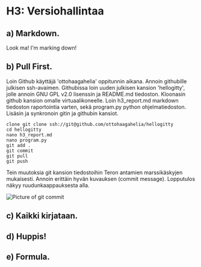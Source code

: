 # H3: Versiohallintaa

## a) Markdown. 

Look ma! I'm marking down!

## b) Pull First.

Loin Github käyttäjä 'ottohaagahelia' oppitunnin aikana. Annoin githubille julkisen ssh-avaimen. Githubissa loin uuden julkisen kansion 'hellogitty', jolle annoin GNU GPL v2.0 lisenssin ja README.md tiedoston. Kloonasin github kansion omalle virtuaalikoneelle. Loin h3_report.md markdown tiedoston raportointia varten, sekä program.py python ohjelmatiedoston. Lisäsin ja synkronoin gitin ja githubin kansiot.

	clone git clone ssh://git@github.com/ottohaagahelia/hellogitty
	cd hellogitty
	nano h3_report.md
	nano program.py
	git add .
	git commit
	git pull
	git push

Tein muutoksia git kansion tiedostoihin Teron antamien marssikäskyjen mukaisesti. Annoin erittäin hyvän kuvauksen (commit message). Lopputulos näkyy ruudunkaappauksesta alla.

![Picture of git commit](/hellogitty/git_commit1.png)


## c) Kaikki kirjataan.

## d) Huppis!

## e) Formula.


